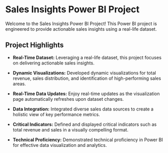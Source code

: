 # Sales Insights Power BI Project

Welcome to the Sales Insights Power BI Project! This Power BI project is engineered to provide actionable sales insights using a real-life dataset.

## Project Highlights

- **Real-Time Dataset:** Leveraging a real-life dataset, this project focuses on delivering actionable sales insights.

- **Dynamic Visualizations:** Developed dynamic visualizations for total revenue, sales distribution, and identification of high-performing sales areas.

- **Real-Time Data Updates:** Enjoy real-time updates as the visualization page automatically refreshes upon dataset changes.

- **Data Integration:** Integrated diverse sales data sources to create a holistic view of key performance metrics.

- **Critical Indicators:** Defined and displayed critical indicators such as total revenue and sales in a visually compelling format.

- **Technical Proficiency:** Demonstrated technical proficiency in Power BI for effective data visualization and analytics.
